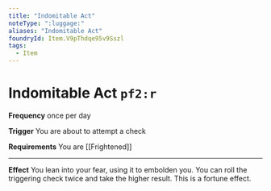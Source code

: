```yaml
---
title: "Indomitable Act"
noteType: ":luggage:"
aliases: "Indomitable Act"
foundryId: Item.V9pThdqe95v9Sszl
tags:
  - Item
---
```


# Indomitable Act `pf2:r`

**Frequency** once per day

**Trigger** You are about to attempt a check

**Requirements** You are [[Frightened]]

* * *

**Effect** You lean into your fear, using it to embolden you. You can roll the triggering check twice and take the higher result. This is a fortune effect.
